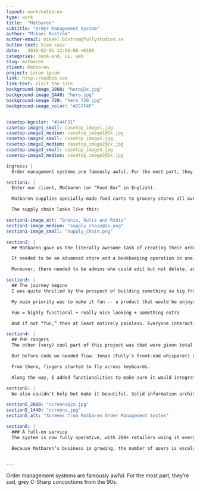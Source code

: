 ```yaml
---
layout: work/matbaren
type: work
title:  "Matbaren"
subtitle: "Order Management System"
author: "Mikael Biström"
author-email: mikael.bistrom@fullystudios.se
button-text: View case
date:   2016-02-01 12:00:00 +0100
categories: back-end, ui, web
slug: matbaren
client: Matbaren
project: Lorem ipsum
link: http://owdbob.com
link-text: Visit the site
background-image_2880: "hero@2x.jpg"
background-image_1440: "hero.jpg"
background-image_720: "hero_720.jpg"
background-image_color: "#257F4F"


casetop-bgcolor: "#144F31"
casetop-image1_small: casetop_image1.jpg
casetop-image1_medium: casetop_image1@2x.jpg
casetop-image2_small: casetop_image2.jpg
casetop-image2_medium: casetop_image2@2x.jpg
casetop-image3_small: casetop_image3.jpg
casetop-image3_medium: casetop_image3@2x.jpg

ingress: |
  Order management systems are famously awful. For the most part, they’re sad, grey C-Sharp concoctions from the 90s.

section1: |
  Enter our client, Matbaren (or “Food Bar” in English).

  Matbaren supplies specially-made food carts to grocery stores all over Sweden. These are then stocked with high-quality food that can be eaten on the go. Store clerks decide which food to offer in the bar and place orders with Matbaren for delivery. 

  The supply chain looks like this: 

section1-image_alt: "Grönis, Gulis and Rödis"
section1-image_medium: "supply_chain@2x.png"
section1-image_small: "supply_chain.png"

section2: |
  ## Matbaren gave us the literally awesome task of creating their order management system. 

  It needed to be an advanced store and a bookkeeping operation in one, featuring everything from price lists to newsfeeds, analytics and direct messages. Mainly, store clerks would use this to order their Matbaren packages for delivery, mixing and matching the foods they wanted from all the options available. 

  Moreover, there needed to be admins who could edit but not delete, and super admins with almighty powers. Real-time data would be converted into charts, and price changes would need to be reflected throughout the system in seconds. All of this needed to be presented in an easy-to-use dashboard, tailored to the specific needs of the user. 

section3: |
  ## The journey begins
  I was quite thrilled by the prospect of building something so big from the ground up. And something that would be so fundamentally useful for people on a daily basis. 

  My main priority was to make it fun -- a product that would be enjoyable to use. When you break it down, the formula goes something like this:  

  Fun = highly functional + really nice looking + something extra

  And if not “fun,” then at least entirely painless. Everyone interacting with a backend system wants to spend the least amount of time possible on it. This is often a good north star for design. 

section4: |
  ## PHP rangers
  The other (very) cool part of this project was that were given total design liberty. Meaning I could choose my own tools. I knew immediately I wanted to code with Laravel. 

  But before code we needed flow. Jonas (Fully’s front-end whisperer) and I took all the components that needed to be featured, drew up some flowcharts and sorted out the navigation. From there we organized the content and user privileges in Excel. 

  From there, fingers started to fly across keyboards. 

  Along the way, I added functionalities to make sure it would integrate seamlessly with the worklife of the user. A key feature was automatic saving, so if a store clerk is half-way through an order and has to leave the computer nothing gets lost. 

section5: |
  We also couldn’t help but make it beautiful. Solid information architecture was the first step here -- achieving “purity of function” as the designers say. The second step was all about well-chosen colors, pleasing fonts, and smart use of white space. 

section5_2880: "screens@2x.jpg"
section5_1440: "screens.jpg"
section5_alt: "Screens from Matbaren Order Management System"

section6: |
  ### A full-on service
  The system is now fully operative, with 200+ retailers using it every single day. That in itself is gratifying. It’s a delight to build an actual service for the web that people visit time and time again. 

  Because Matbaren’s business is growing, the number of users is escalating too. This steady increase demands more and more of the system, but we have it under control. The programming is solid so we’re easily able to add and change functions as needed. 


---
```

Order management systems are famously awful. For the most part, they’re sad, grey C-Sharp concoctions from the 90s.

